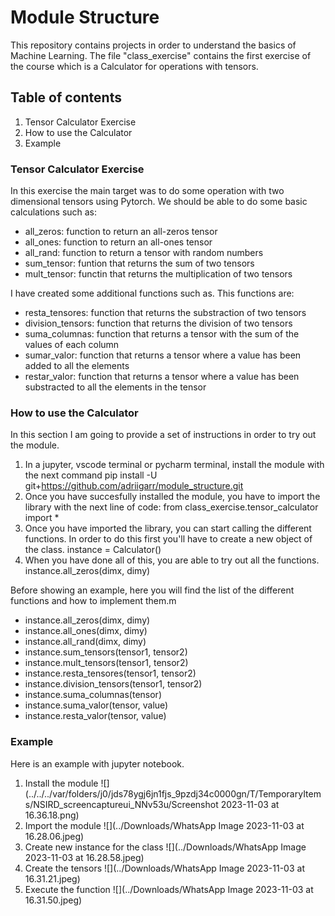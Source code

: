 # Module Structure

This repository contains projects in order to understand the basics of Machine Learning.
The file "class_exercise" contains the first exercise of the course which is a Calculator for operations with tensors. 

## Table of contents
1. Tensor Calculator Exercise
2. How to use the Calculator
3. Example 

### Tensor Calculator Exercise

In this exercise the main target was to do some operation with two dimensional tensors using Pytorch. 
We should be able to do some basic calculations such as:
- all_zeros: function to return an all-zeros tensor
- all_ones: function to return an all-ones tensor
- all_rand: function to return a tensor with random numbers
- sum_tensor: funtion that returns the sum of two tensors
- mult_tensor: functin that returns the multiplication of two tensors

I have created some additional functions such as. 
This functions are:
- resta_tensores: function that returns the substraction of two tensors
- division_tensors: function that returns the division of two tensors
- suma_columnas: function that returns a tensor with the sum of the values of each column
- sumar_valor: function that returns a tensor where a value has been added to all the elements
- restar_valor: function that returns a tensor where a value has been substracted to all the elements in the tensor


### How to use the Calculator
In this section I am going to provide a set of instructions in order to try out the module. 
1. In a jupyter, vscode terminal or pycharm terminal, install the module with the next command
   pip install -U git+https://github.com/adriigarr/module_structure.git
2. Once you have succesfully installed the module, you have to import the library with the next line of code:
    from class_exercise.tensor_calculator import *
3. Once you have imported the library, you can start calling the different functions. In order to do this first you'll have to create a new object of the class. 
   instance = Calculator()
4. When you have done all of this, you are able to try out all the functions. 
   instance.all_zeros(dimx, dimy) 

Before showing an example, here you will find the list of the different functions and how to implement them.m
- instance.all_zeros(dimx, dimy) 
- instance.all_ones(dimx, dimy)
- instance.all_rand(dimx, dimy)
- instance.sum_tensors(tensor1, tensor2)
- instance.mult_tensors(tensor1, tensor2)
- instance.resta_tensores(tensor1, tensor2)
- instance.division_tensors(tensor1, tensor2)
- instance.suma_columnas(tensor)
- instance.suma_valor(tensor, value)
- instance.resta_valor(tensor, value)

### Example
Here is an example with jupyter notebook. 
1. Install the module
![](../../../var/folders/j0/jds78ygj6jn1fjs_9pzdj34c0000gn/T/TemporaryItems/NSIRD_screencaptureui_NNv53u/Screenshot 2023-11-03 at 16.36.18.png)
2. Import the module
![](../Downloads/WhatsApp Image 2023-11-03 at 16.28.06.jpeg)
3. Create new instance for the class
![](../Downloads/WhatsApp Image 2023-11-03 at 16.28.58.jpeg)
4. Create the tensors
![](../Downloads/WhatsApp Image 2023-11-03 at 16.31.21.jpeg)
5. Execute the function
![](../Downloads/WhatsApp Image 2023-11-03 at 16.31.50.jpeg)
